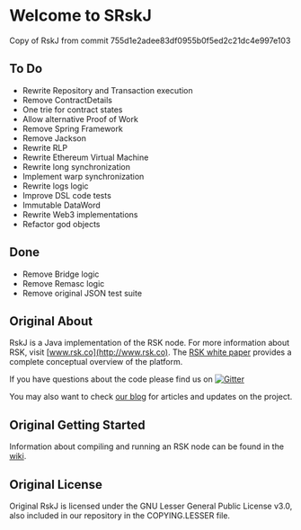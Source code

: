 # Welcome to SRskJ

Copy of RskJ from commit 755d1e2adee83df0955b0f5ed2c21dc4e997e103 

## To Do

- Rewrite Repository and Transaction execution
- Remove ContractDetails
- One trie for contract states
- Allow alternative Proof of Work
- Remove Spring Framework
- Remove Jackson
- Rewrite RLP
- Rewrite Ethereum Virtual Machine
- Rewrite long synchronization
- Implement warp synchronization
- Rewrite logs logic
- Improve DSL code tests
- Immutable DataWord
- Rewrite Web3 implementations
- Refactor god objects

## Done

- Remove Bridge logic
- Remove Remasc logic
- Remove original JSON test suite

## Original About

RskJ is a Java implementation of the RSK node. For more information about RSK, visit [www.rsk.co](http://www.rsk.co). The [RSK white paper](https://uploads.strikinglycdn.com/files/90847694-70f0-4668-ba7f-dd0c6b0b00a1/RootstockWhitePaperv9-Overview.pdf) provides a complete conceptual overview of the platform.

If you have questions about the code please find us on [![Gitter](https://badges.gitter.im/rsksmart/rskj.svg)](https://gitter.im/rsksmart/rskj?utm_source=badge&utm_medium=badge&utm_campaign=pr-badge)

You may also want to check [our blog](http://media.rsk.co) for articles and updates on the project.


## Original Getting Started
Information about compiling and running an RSK node can be found in the [wiki](https://github.com/rsksmart/rskj/wiki).

## Original License
Original RskJ is licensed under the GNU Lesser General Public License v3.0, also included in our repository in the COPYING.LESSER file.

